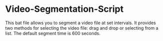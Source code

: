 # Video-Segmentation-Script
This bat file allows you to segment a video file at set intervals. It provides two methods for selecting the video file: drag and drop or selecting from a list. The default segment time is 600 seconds.
